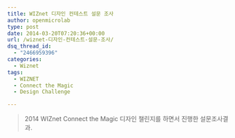 ```yaml
---
title: WIZnet 디자인 컨테스트 설문 조사
author: openmicrolab
type: post
date: 2014-03-20T07:20:36+00:00
url: /wiznet-디자인-컨테스트-설문-조사/
dsq_thread_id:
  - "2466959396"
categories:
  - Wiznet
tags:
  - WIZNET
  - Connect the Magic
  - Design Challenge

---
```

> 2014 WIZnet Connect the Magic 디자인 챌린지를 하면서 진행한 설문조사결과.